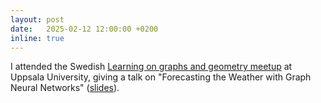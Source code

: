 ```yaml
---
layout: post
date:   2025-02-12 12:00:00 +0200
inline: true
---
```

I attended the Swedish [Learning on graphs and geometry meetup](https://sites.google.com/view/logmeetupsweden/home) at Uppsala University, giving a talk on "Forecasting the Weather with Graph Neural Networks" ([slides](assets/pdf/LoG_meetup_UU2025.pdf)).
